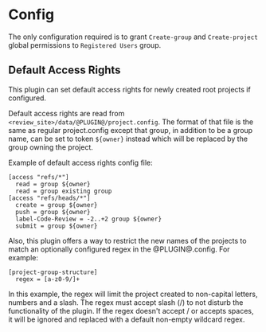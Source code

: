 # Config
The only configuration required is to grant `Create-group` and `Create-project`
global permissions to `Registered Users` group.

## Default Access Rights

This plugin can set default access rights for newly created root projects if configured.

Default access rights are read from `<review_site>/data/@PLUGIN@/project.config`.
The format of that file is the same as regular project.config except that group, in addition to
be a group name, can be set to token `${owner}` instead which will be replaced by the group owning
the project.

Example of default access rights config file:

```
[access "refs/*"]
  read = group ${owner}
  read = group existing group
[access "refs/heads/*"]
  create = group ${owner}
  push = group ${owner}
  label-Code-Review = -2..+2 group ${owner}
  submit = group ${owner}

```
Also, this plugin offers a way to restrict the new names of the projects to match an optionally
configured regex in the @PLUGIN@.config. For example:

```
[project-group-structure]
  regex = [a-z0-9/]+

```

In this example, the regex will limit the project created to non-capital letters, numbers
and a slash. The regex must accept slash (/) to not disturb the functionality of the plugin.
If the regex doesn't accept / or accepts spaces, it will be ignored and replaced with a default
non-empty wildcard regex.

